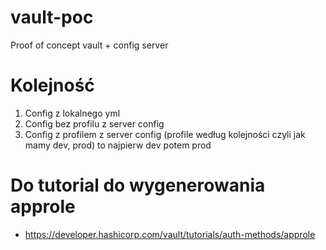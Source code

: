 # vault-poc
Proof of concept vault + config server 


# Kolejność 

1. Config z lokalnego yml
2. Config bez profilu z server config
3. Config z profilem z server config  (profile według kolejności czyli jak mamy dev, prod) to najpierw dev potem prod

# Do tutorial do wygenerowania approle  
- https://developer.hashicorp.com/vault/tutorials/auth-methods/approle